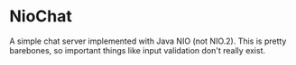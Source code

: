 # NioChat
A simple chat server implemented with Java NIO (not NIO.2). This is pretty barebones, so important things like input validation don't really exist.
